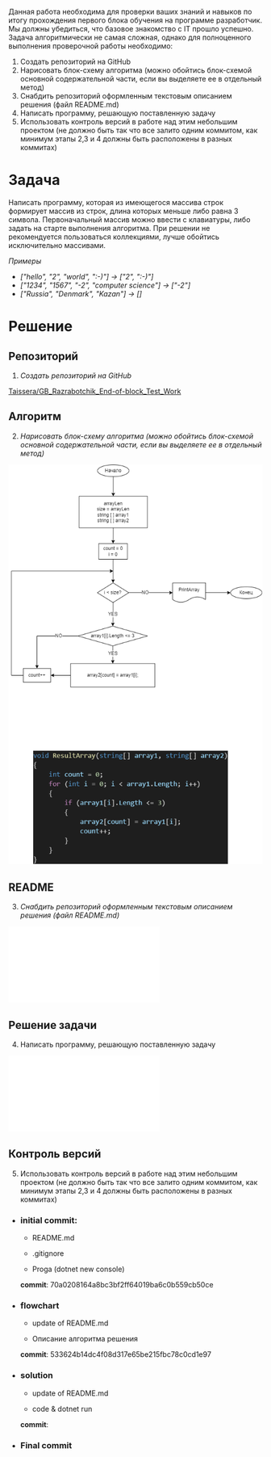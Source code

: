 Данная работа необходима для проверки ваших знаний и навыков по итогу прохождения первого блока обучения на программе разработчик. Мы должны убедиться, что базовое знакомство с IT прошло успешно.
Задача алгоритмически не самая сложная, однако для полноценного выполнения проверочной работы необходимо:
1.	Создать репозиторий на GitHub
2.	Нарисовать блок-схему алгоритма (можно обойтись блок-схемой основной содержательной части, если вы выделяете ее в отдельный метод)
3.	Снабдить репозиторий оформленным текстовым описанием решения (файл README.md)
4.	Написать программу, решающую поставленную задачу
5.	Использовать контроль версий в работе над этим небольшим проектом (не должно быть так что все залито одним коммитом, как минимум этапы 2,3 и 4 должны быть расположены в разных коммитах)

# Задача

Написать программу, которая из имеющегося массива строк формирует массив из строк, длина которых меньше либо равна 3 символа. Первоначальный массив можно ввести с клавиатуры, либо задать на старте выполнения алгоритма. При решении не рекомендуется пользоваться коллекциями, лучше обойтись исключительно массивами.

_*Примеры*_

* _["hello", "2", "world", ":-)"] -> ["2", ":-)"]_
* _["1234", "1567", "-2", "computer science"] -> ["-2"]_
* _["Russia", "Denmark", "Kazan"] -> []_

# Решение
## Репозиторий
1.	_Создать репозиторий на GitHub_

[Taissera/GB_Razrabotchik_End-of-block_Test_Work](https://github.com/Taissera/GB_Razrabotchik_End-of-block_Test_Work.git)

## Алгоритм
2.	_Нарисовать блок-схему алгоритма (можно обойтись блок-схемой основной содержательной части, если вы выделяете ее в отдельный метод)_

![Алгоритм](.\Algoritm.png)

## README
3.	_Снабдить репозиторий оформленным текстовым описанием решения (файл README.md)_

![README](.\README.md)

## Решение задачи
4.	Написать программу, решающую поставленную задачу

![Программа](.\README.md)

## Контроль версий
5.	Использовать контроль версий в работе над этим небольшим проектом (не должно быть так что все залито одним коммитом, как минимум этапы 2,3 и 4 должны быть расположены в разных коммитах)

* ### initial commit: 

    - README.md

    - .gitignore

    - Proga (dotnet new console)

    **commit**: 70a0208164a8bc3bf2ff64019ba6c0b559cb50ce

* ### flowchart

    - update of README.md

    - Описание алгоритма решения

    **commit**: 533624b14dc4f08d317e65be215fbc78c0cd1e97

* ### solution
    - update of README.md

    - code & dotnet run

    **commit**: 

* ###  Final commit

